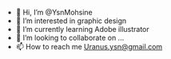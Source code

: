 - 👋 Hi, I’m @YsnMohsine
- 👀 I’m interested in graphic design
- 🌱 I’m currently learning Adobe illustrator
- 💞️ I’m looking to collaborate on ...
- 📫 How to reach me Uranus.ysn@gmail.com

<!---
YsnMohsine/YsnMohsine is a ✨ special ✨ repository because its `README.md` (this file) appears on your GitHub profile.
You can click the Preview link to take a look at your changes.
--->
